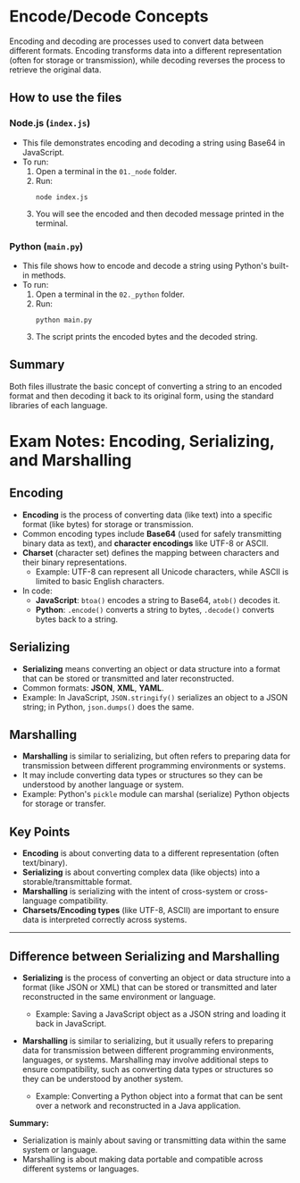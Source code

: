 # Encode/Decode Concepts

Encoding and decoding are processes used to convert data between different formats. Encoding transforms data into a different representation (often for storage or transmission), while decoding reverses the process to retrieve the original data.

## How to use the files

### Node.js (`index.js`)

- This file demonstrates encoding and decoding a string using Base64 in JavaScript.
- To run:
  1. Open a terminal in the `01._node` folder.
  2. Run:  
     ```
     node index.js
     ```
  3. You will see the encoded and then decoded message printed in the terminal.

### Python (`main.py`)

- This file shows how to encode and decode a string using Python's built-in methods.
- To run:
  1. Open a terminal in the `02._python` folder.
  2. Run:  
     ```
     python main.py
     ```
  3. The script prints the encoded bytes and the decoded string.

## Summary

Both files illustrate the basic concept of converting a string to an encoded format and then decoding it back to its original form, using the standard libraries of each language.


# Exam Notes: Encoding, Serializing, and Marshalling

## Encoding
- **Encoding** is the process of converting data (like text) into a specific format (like bytes) for storage or transmission.
- Common encoding types include **Base64** (used for safely transmitting binary data as text), and **character encodings** like UTF-8 or ASCII.
- **Charset** (character set) defines the mapping between characters and their binary representations.  
  - Example: UTF-8 can represent all Unicode characters, while ASCII is limited to basic English characters.
- In code:
  - **JavaScript**: `btoa()` encodes a string to Base64, `atob()` decodes it.
  - **Python**: `.encode()` converts a string to bytes, `.decode()` converts bytes back to a string.

## Serializing
- **Serializing** means converting an object or data structure into a format that can be stored or transmitted and later reconstructed.
- Common formats: **JSON**, **XML**, **YAML**.
- Example: In JavaScript, `JSON.stringify()` serializes an object to a JSON string; in Python, `json.dumps()` does the same.

## Marshalling
- **Marshalling** is similar to serializing, but often refers to preparing data for transmission between different programming environments or systems.
- It may include converting data types or structures so they can be understood by another language or system.
- Example: Python's `pickle` module can marshal (serialize) Python objects for storage or transfer.

## Key Points
- **Encoding** is about converting data to a different representation (often text/binary).
- **Serializing** is about converting complex data (like objects) into a storable/transmittable format.
- **Marshalling** is serializing with the intent of cross-system or cross-language compatibility.
- **Charsets/Encoding types** (like UTF-8, ASCII) are important to ensure data is interpreted correctly across systems.

---

## Difference between Serializing and Marshalling

- **Serializing** is the process of converting an object or data structure into a format (like JSON or XML) that can be stored or transmitted and later reconstructed in the same environment or language.  
  - Example: Saving a JavaScript object as a JSON string and loading it back in JavaScript.

- **Marshalling** is similar to serializing, but it usually refers to preparing data for transmission between different programming environments, languages, or systems. Marshalling may involve additional steps to ensure compatibility, such as converting data types or structures so they can be understood by another system.
  - Example: Converting a Python object into a format that can be sent over a network and reconstructed in a Java application.

**Summary:**  
- Serialization is mainly about saving or transmitting data within the same system or language.
- Marshalling is about making data portable and compatible across different systems or languages.